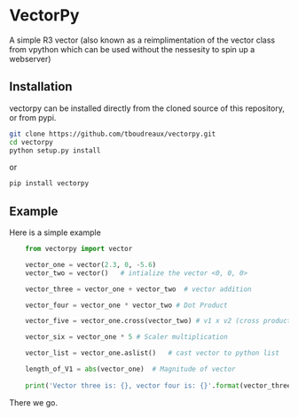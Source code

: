 # VectorPy
A simple R3 vector (also known as a reimplimentation of the vector class from vpython which can be used without the nessesity to spin up a webserver)

## Installation
vectorpy can be installed directly from the cloned source of this repository, or from pypi.
```bash
git clone https://github.com/tboudreaux/vectorpy.git
cd vectorpy
python setup.py install
```
or
```bash
pip install vectorpy
```

## Example
Here is a simple example
```python
    from vectorpy import vector

    vector_one = vector(2.3, 0, -5.6)
    vector_two = vector()   # intialize the vector <0, 0, 0>

    vector_three = vector_one + vector_two  # vector addition

    vector_four = vector_one * vector_two # Dot Product

    vector_five = vector_one.cross(vector_two) # v1 x v2 (cross product)

    vector_six = vector_one * 5 # Scaler multiplication

    vector_list = vector_one.aslist()   # cast vector to python list

    length_of_V1 = abs(vector_one)  # Magnitude of vector
    
    print('Vector three is: {}, vector four is: {}'.format(vector_three, vector_four))


```
There we go.

